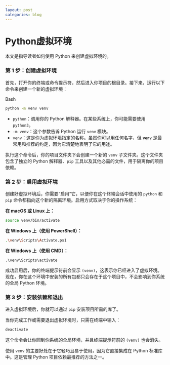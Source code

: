 ```yaml
---
layout: post
categories: blog
---
```


# Python虚拟环境

本文是指导读者如何使用 Python 来创建虚拟环境的。



### 第 1 步：创建虚拟环境

首先，打开你的终端或命令提示符，然后进入你项目的根目录。接下来，运行以下命令来创建一个新的虚拟环境：

Bash

```bash
python -m venv venv
```

- `python`：调用你的 Python 解释器。在某些系统上，你可能需要使用 `python3`。
- `-m venv`：这个参数告诉 Python 运行 `venv` 模块。
- `venv`：这是你为虚拟环境指定的名称。虽然你可以用任何名字，但 **`venv`** 是最常用和推荐的约定，因为它清楚地表明了它的用途。

执行这个命令后，你的项目文件夹下会创建一个新的 `venv` 子文件夹。这个文件夹包含了独立的 Python 解释器、`pip` 工具以及其他必需的文件，用于隔离你的项目依赖。



### 第 2 步：启用虚拟环境



创建好虚拟环境后，你需要“启用”它，以便你在这个终端会话中使用的 `python` 和 `pip` 命令都指向这个新的隔离环境。启用方式取决于你的操作系统：

**在 macOS 或 Linux 上：**

```bash
source venv/bin/activate
```

**在 Windows 上（使用 PowerShell）：**

```bash
.\venv\Scripts\Activate.ps1
```

**在 Windows 上（使用 CMD）：**

```
.\venv\Scripts\activate
```

成功启用后，你的终端提示符前会显示 `(venv)`，这表示你已经进入了虚拟环境。现在，你在这个环境中安装的所有包都只会存在于这个项目中，不会影响到你系统的全局 Python 环境。



### 第 3 步：安装依赖和退出

进入虚拟环境后，你就可以通过 `pip` 安装项目所需的库了。

当你完成工作或需要退出虚拟环境时，只需在终端中输入：

```bash
deactivate
```

这个命令会让你回到你系统的全局环境，并且终端提示符前的 `(venv)` 也会消失。

使用 `venv` 的主要好处在于它轻巧且易于使用，因为它直接集成在 Python 标准库中。这是管理 Python 项目依赖最推荐的方法之一。
